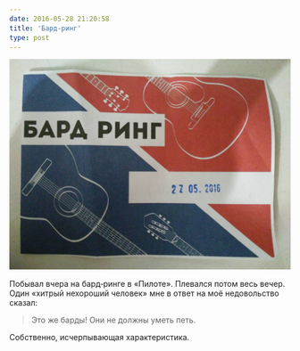 ```yaml
---
date: 2016-05-28 21:20:58
title: 'Бард‐ринг'
type: post
---
```


![Бард‐ринг](IMG_20160529_004850.jpg)

Побывал вчера на бард‐ринге в «Пилоте». Плевался потом весь вечер. Один «хитрый нехороший человек» мне в ответ на моё
недовольство сказал:

> Это же барды! Они не должны уметь петь.

Собственно, исчерпывающая характеристика.
